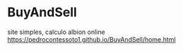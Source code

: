# BuyAndSell
site simples, calculo albion online
https://pedrocontessoto1.github.io/BuyAndSell/home.html
